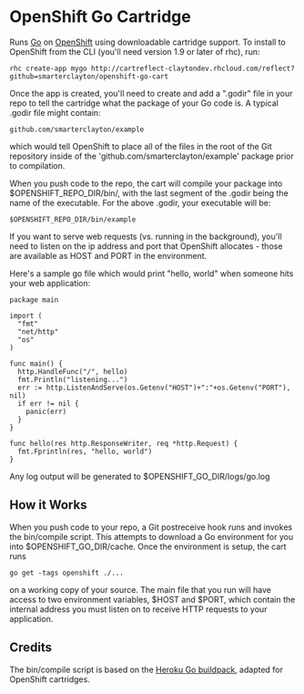 OpenShift Go Cartridge
======================

Runs [Go](http://golang.org) on [OpenShift](https://openshift.redhat.com/app/login) using downloadable cartridge support.  To install to OpenShift from the CLI (you'll need version 1.9 or later of rhc), run:

    rhc create-app mygo http://cartreflect-claytondev.rhcloud.com/reflect?github=smarterclayton/openshift-go-cart

Once the app is created, you'll need to create and add a ".godir" file in your repo to tell the cartridge what the package of your Go code is.  A typical .godir file might contain:

    github.com/smarterclayton/example

which would tell OpenShift to place all of the files in the root of the Git repository inside of the 'github.com/smarterclayton/example' package prior to compilation.

When you push code to the repo, the cart will compile your package into $OPENSHIFT_REPO_DIR/bin/, with the last segment of the .godir being the name of the executable.  For the above .godir, your executable will be:

    $OPENSHIFT_REPO_DIR/bin/example

If you want to serve web requests (vs. running in the background), you'll need to listen on the ip address and port that OpenShift allocates - those are available as HOST and PORT in the environment.

Here's a sample go file which would print "hello, world" when someone hits your web application:

    package main

    import (
      "fmt"
      "net/http"
      "os"
    )

    func main() {
      http.HandleFunc("/", hello)
      fmt.Println("listening...")
      err := http.ListenAndServe(os.Getenv("HOST")+":"+os.Getenv("PORT"), nil)
      if err != nil {
        panic(err)
      }
    }

    func hello(res http.ResponseWriter, req *http.Request) {
      fmt.Fprintln(res, "hello, world")
    }

Any log output will be generated to $OPENSHIFT_GO_DIR/logs/go.log


How it Works
------------

When you push code to your repo, a Git postreceive hook runs and invokes the bin/compile script.  This attempts to download a Go environment for you into $OPENSHIFT_GO_DIR/cache.  Once the environment is setup, the cart runs

    go get -tags openshift ./...

on a working copy of your source.  The main file that you run will have access to two environment variables, $HOST and $PORT, which contain the internal address you must listen on to receive HTTP requests to your application.


Credits
-------

The bin/compile script is based on the [Heroku Go buildpack](https://github.com/kr/heroku-buildpack-go), adapted for OpenShift cartridges.